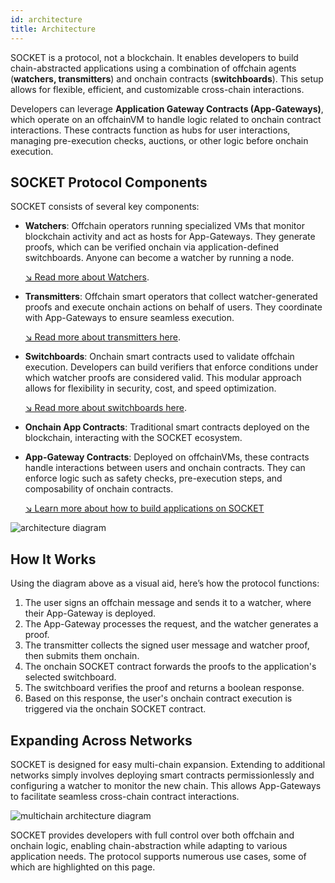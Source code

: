 ```yaml
---
id: architecture
title: Architecture
---
```


SOCKET is a protocol, not a blockchain. It enables developers to build chain-abstracted applications using a combination of offchain agents (**watchers, transmitters**) and onchain contracts (**switchboards**). This setup allows for flexible, efficient, and customizable cross-chain interactions.

Developers can leverage **Application Gateway Contracts (App-Gateways)**, which operate on an offchainVM to handle logic related to onchain contract interactions. These contracts function as hubs for user interactions, managing pre-execution checks, auctions, or other logic before onchain execution.

## SOCKET Protocol Components

SOCKET consists of several key components:

- **Watchers**: Offchain operators running specialized VMs that monitor blockchain activity and act as hosts for App-Gateways. They generate proofs, which can be verified onchain via application-defined switchboards. Anyone can become a watcher by running a node.

    [↘ Read more about Watchers](/watchers).

- **Transmitters**: Offchain smart operators that collect watcher-generated proofs and execute onchain actions on behalf of users. They coordinate with App-Gateways to ensure seamless execution.

    [↘ Read more about transmitters here](/transmitters).

- **Switchboards**: Onchain smart contracts used to validate offchain execution. Developers can build verifiers that enforce conditions under which watcher proofs are considered valid. This modular approach allows for flexibility in security, cost, and speed optimization.

    [↘ Read more about switchboards here](/switchboards).

- **Onchain App Contracts**: Traditional smart contracts deployed on the blockchain, interacting with the SOCKET ecosystem.
- **App-Gateway Contracts**: Deployed on offchainVMs, these contracts handle interactions between users and onchain contracts. They can enforce logic such as safety checks, pre-execution steps, and composability of onchain contracts.

    [↘ Learn more about how to build applications on SOCKET](/writing-apps#architecture-overview)

<div style={{ display: 'flex', justifyContent: 'center' }}>
    <img src="/img/architecture.svg" alt="architecture diagram" style={{ width: '90%' }} />
</div>

## How It Works

Using the diagram above as a visual aid, here’s how the protocol functions:

1. The user signs an offchain message and sends it to a watcher, where their App-Gateway is deployed.
2. The App-Gateway processes the request, and the watcher generates a proof.
3. The transmitter collects the signed user message and watcher proof, then submits them onchain.
4. The onchain SOCKET contract forwards the proofs to the application's selected switchboard.
5. The switchboard verifies the proof and returns a boolean response.
6. Based on this response, the user's onchain contract execution is triggered via the onchain SOCKET contract.

## Expanding Across Networks

SOCKET is designed for easy multi-chain expansion. Extending to additional networks simply involves deploying smart contracts permissionlessly and configuring a watcher to monitor the new chain. This allows App-Gateways to facilitate seamless cross-chain contract interactions.

<div style={{ display: 'flex', justifyContent: 'center' }}>
    <img src="/img/multichain-architecture.svg" alt="multichain architecture diagram" style={{ width: '90%' }} />
</div>

SOCKET provides developers with full control over both offchain and onchain logic, enabling chain-abstraction while adapting to various application needs. The protocol supports numerous use cases, some of which are highlighted on this page.
